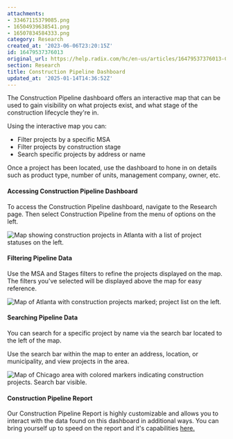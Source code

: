 ```yaml
---
attachments:
- 33467115379085.png
- 16504939638541.png
- 16507834584333.png
category: Research
created_at: '2023-06-06T23:20:15Z'
id: 16479537376013
original_url: https://help.radix.com/hc/en-us/articles/16479537376013-Construction-Pipeline-Dashboard
section: Research
title: Construction Pipeline Dashboard
updated_at: '2025-01-14T14:36:52Z'
---
```


The Construction Pipeline dashboard offers an interactive map that can be used to gain visibility on what projects exist, and what stage of the construction lifecycle they're in.

Using the interactive map you can:

* Filter projects by a specific MSA
* Filter projects by construction stage
* Search specific projects by address or name

Once a project has been located, use the dashboard to hone in on details such as product type, number of units, management company, owner, etc.

#### Accessing Construction Pipeline Dashboard

To access the Construction Pipeline dashboard, navigate to the Research page. Then select Construction Pipeline from the menu of options on the left.

![Map showing construction projects in Atlanta with a list of project statuses on the left.](attachments/33467115379085.png)

#### Filtering Pipeline Data

Use the MSA and Stages filters to refine the projects displayed on the map. The filters you've selected will be displayed above the map for easy reference.

![Map of Atlanta with construction projects marked; project list on the left.](attachments/16504939638541.png)

#### Searching Pipeline Data

You can search for a specific project by name via the search bar located to the left of the map.

Use the search bar within the map to enter an address, location, or municipality, and view projects in the area.

![Map of Chicago area with colored markers indicating construction projects. Search bar visible.](attachments/16507834584333.png)

#### Construction Pipeline Report

Our Construction Pipeline Report is highly customizable and allows you to interact with the data found on this dashboard in additional ways. You can bring yourself up to speed on the report and it's capabilities [here.](https://help.radix.com/hc/en-us/articles/16508089274253)